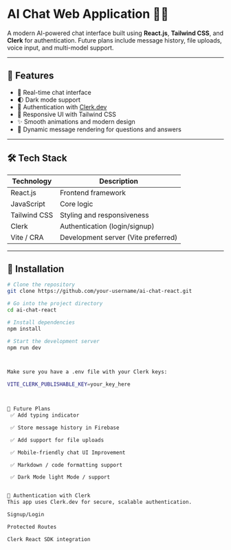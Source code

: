 # AI Chat Web Application 🤖💬

A modern AI-powered chat interface built using **React.js**, **Tailwind CSS**, and **Clerk** for authentication. Future plans include message history, file uploads, voice input, and multi-model support.

---

## 🚀 Features

- 💬 Real-time chat interface
- 🌓 Dark mode support
- 🔐 Authentication with [Clerk.dev](https://clerk.dev)
- 🎨 Responsive UI with Tailwind CSS
- ✨ Smooth animations and modern design
- 📜 Dynamic message rendering for questions and answers

---

## 🛠️ Tech Stack

| Technology     | Description                        |
|----------------|------------------------------------|
| React.js       | Frontend framework                 |
| JavaScript     | Core logic                         |
| Tailwind CSS   | Styling and responsiveness         |
| Clerk          | Authentication (login/signup)      |
| Vite / CRA     | Development server (Vite preferred)|

---

## 🔧 Installation

```bash
# Clone the repository
git clone https://github.com/your-username/ai-chat-react.git

# Go into the project directory
cd ai-chat-react

# Install dependencies
npm install

# Start the development server
npm run dev



Make sure you have a .env file with your Clerk keys:

VITE_CLERK_PUBLISHABLE_KEY=your_key_here



📌 Future Plans
 ✅ Add typing indicator

 ✅ Store message history in Firebase

 ✅ Add support for file uploads

 ✅ Mobile-friendly chat UI Improvement

 ✅ Markdown / code formatting support

 ✅ Dark Mode light Mode / support


🔐 Authentication with Clerk
This app uses Clerk.dev for secure, scalable authentication.

Signup/Login

Protected Routes

Clerk React SDK integration